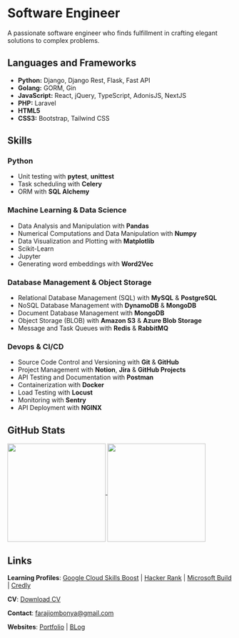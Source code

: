 # Software Engineer

A passionate software engineer who finds fulfillment in crafting elegant solutions to complex problems.

## Languages and Frameworks

- **Python:** Django, Django Rest, Flask, Fast API
- **Golang:** GORM, Gin
- **JavaScript:** React, jQuery, TypeScript, AdonisJS, NextJS
- **PHP:** Laravel
- **HTML5** 
- **CSS3:** Bootstrap, Tailwind CSS

## Skills

### Python
- Unit testing with **pytest**, **unittest**
- Task scheduling with **Celery**
- ORM with **SQL Alchemy**

### Machine Learning & Data Science
- Data Analysis and Manipulation with **Pandas**
- Numerical Computations and Data Manipulation with **Numpy**
- Data Visualization and Plotting with **Matplotlib**
- Scikit-Learn
- Jupyter
- Generating word embeddings with **Word2Vec**

### Database Management & Object Storage
- Relational Database Management (SQL) with **MySQL** & **PostgreSQL**
- NoSQL Database Management with **DynamoDB** & **MongoDB**
- Document Database Management with **MongoDB**
- Object Storage (BLOB) with **Amazon S3** & **Azure Blob Storage**
- Message and Task Queues with **Redis** & **RabbitMQ**

### Devops & CI/CD
- Source Code Control and Versioning with **Git** & **GitHub**
- Project Management with **Notion**, **Jira** & **GitHub Projects**
- API Testing and Documentation with **Postman**
- Containerization with **Docker**
- Load Testing with **Locust**
- Monitoring with **Sentry**
- API Deployment with **NGINX**

## GitHub Stats

<a href="https://github.com/anuraghazra/github-readme-stats">
  <img height=220 align="center" src="https://github-readme-stats.vercel.app/api?username=faraji-ombonya&langs_count=10&show_icons=true&theme=transparent&layout=compact" />
</a>

<a href="https://github.com/anuraghazra/convoychat">
  <img height=220 align="center" src="https://github-readme-stats.vercel.app/api/top-langs/?username=faraji-ombonya&langs_count=10&show_icons=true&theme=transparent&layout=compact" />
</a>

## Links
**Learning Profiles**: [Google Cloud Skills Boost](https://www.cloudskillsboost.google/public_profiles/93c04457-d694-4d77-8aa3-14dc6be880b2) | [Hacker Rank](https://www.hackerrank.com/farajiombonya) | [Microsoft Build](https://learn.microsoft.com/en-us/users/farajishikandaombonya-6815/) | [Credly](https://www.credly.com/users/faraji-ombonya)

**CV**: [Download CV](https://docs.google.com/document/d/1M082yxrGS4b9d52GrI2y9Jp6BJ7KdINXc5jwTYZ4QzM/edit?usp=sharing)

**Contact**: farajiombonya@gmail.com

**Websites**: [Portfolio](https://faraji-ombonya.github.io/) | [BLog](https://faraji-ombonya.github.io/blog/)
